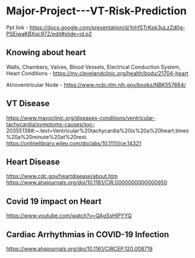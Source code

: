 # Major-Project---VT-Risk-Prediction 
Ppt link - https://docs.google.com/presentation/d/1nhfSTrKpk3uLzZd0g-PSEiwaKBXqc97Z/edit#slide=id.p2

## Knowing about heart
  Walls, Chambers, Valves, Blood Vessels, Electrical Conduction System, Heart Conditions - https://my.clevelandclinic.org/health/body/21704-heart
  
  Atrioventricular Node - https://www.ncbi.nlm.nih.gov/books/NBK557664/

## VT Disease
  https://www.mayoclinic.org/diseases-conditions/ventricular-tachycardia/symptoms-causes/syc-   20355138#:~:text=Ventricular%20tachycardia%20is%20a%20heart,times%20a%20minute%20at%20rest.
  https://onlinelibrary.wiley.com/doi/abs/10.1111/jce.14321
##  Heart Disease
  https://www.cdc.gov/heartdisease/about.htm
  https://www.ahajournals.org/doi/10.1161/CIR.0000000000000950

## Covid 19 impact on Heart
  https://www.youtube.com/watch?v=QAgSsHIPYYQ
## Cardiac Arrhythmias in COVID-19 Infection
  https://www.ahajournals.org/doi/10.1161/CIRCEP.120.008719
